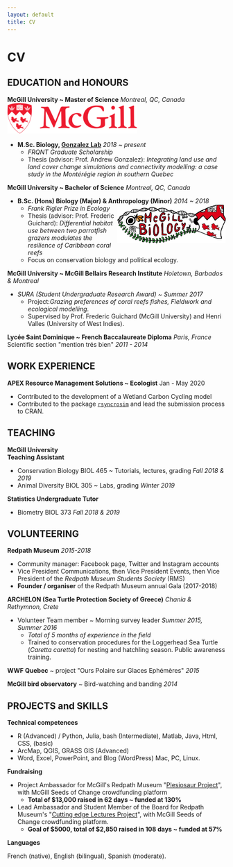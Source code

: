```yaml
---
layout: default
title: CV
---
```


# CV

## EDUCATION and HONOURS

**McGill University ~ Master of Science**  _Montreal, QC, Canada_ <img width="300" class="classic_img" src="/pics/mcgill_logo.png">
- **M.Sc. Biology, [Gonzalez Lab]()** _2018 ~ present_
  - _FRQNT Graduate Scholarship_
  - Thesis (advisor: Prof. Andrew Gonzalez): _Integrating land use and land cover change simulations and connectivity modelling: a case study in the Montérégie region in southern Quebec_

**McGill University ~ Bachelor of Science** _Montreal, QC, Canada_
- **B.Sc. (Hons) Biology (Major) &amp; Anthropology (Minor)** _2014 ~ 2018_ <img align="right" width="250" class="classic_img" src="/pics/mcgill_biology.png">
  - _Frank Rigler Prize in Ecology_
  - Thesis (advisor: Prof. Frederic Guichard): _Differential habitat use between two parrotfish grazers modulates the resilience of Caribbean coral reefs_
  - Focus on conservation biology and political ecology.

**McGill University ~ McGill Bellairs Research Institute** _Holetown, Barbados &amp; Montreal_

- _SURA (Student Undergraduate Research Award) ~ Summer 2017_
    - Project:_Grazing preferences of coral reefs fishes, Fieldwork and ecological modelling_.
    - Supervised by Prof. Frederic Guichard (McGill University) and Henri Valles (University of West Indies).

**Lycée Saint Dominique ~ French Baccalaureate Diploma** _Paris, France_  
Scientific section &quot;mention trés bien&quot; _2011 - 2014_  

## WORK EXPERIENCE

**APEX Resource Management Solutions ~ Ecologist** Jan - May 2020
- Contributed to the development of a Wetland Carbon Cycling model
- Contributed to the package [`rsyncrosim`](https://CRAN.R-project.org/package=rsyncrosim) and lead the submission process to CRAN.

## TEACHING

**McGill University**  
**Teaching Assistant**
- Conservation Biology BIOL 465 ~ Tutorials, lectures, grading _Fall 2018 &amp; 2019_
- Animal Diversity BIOL 305 ~ Labs, grading _Winter 2019_

**Statistics Undergraduate Tutor**    
- Biometry BIOL 373 _Fall 2018 &amp; 2019_  

## VOLUNTEERING

**Redpath Museum** _2015-2018_
- Community manager: Facebook page, Twitter and Instagram accounts  
- Vice President Communications, then Vice President Events, then Vice President of the _Redpath Museum Students Society_ (RMS)  
- **Founder / organiser** of the Redpath Museum annual Gala (2017-2018)

**ARCHELON (Sea Turtle Protection Society of Greece)** _Chania &amp; Rethymnon, Crete_

- Volunteer Team member ~ Morning survey leader _Summer 2015, Summer 2016_
  - _Total of 5 months of experience in the field_  
  - Trained to conservation procedures for the Loggerhead Sea Turtle (_Caretta caretta_) for nesting and hatchling season. Public awareness training.

**WWF Quebec** ~ project &quot;Ours Polaire sur Glaces Ephémères&quot; _2015_

**McGill bird observatory** ~ Bird-watching and banding _2014_

## PROJECTS and SKILLS

**Technical competences**

- R (Advanced) / Python, Julia, bash (Intermediate), Matlab, Java, Html, CSS, (basic)
- ArcMap, QGIS, GRASS GIS (Advanced)
- Word, Excel, PowerPoint, and Blog (WordPress) Mac, PC, Linux.

**Fundraising**

- Project Ambassador for McGill&#39;s Redpath Museum &quot;[Plesiosaur Project](https://www.mcgill.ca/seedsofchange/project/redpath-museum-plesiosaur)&quot;, with McGill Seeds of Change crowdfunding platform
    - **Total of $13,000 raised in 62 days ~ funded at 130%**
- Lead Ambassador and Student Member of the Board for Redpath Museum&#39;s &quot;[Cutting edge Lectures Project](https://www.mcgill.ca/seedsofchange/project/cutting-edge-lecture-series-project)&quot;, with McGill Seeds of Change crowdfunding platform.
    - **Goal of $5000, total of $2,850 raised in 108 days ~ funded at 57%**

**Languages**

French (native), English (bilingual), Spanish (moderate).
